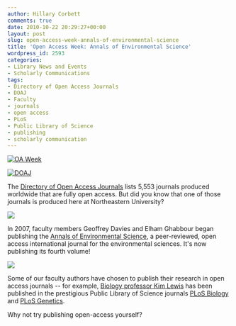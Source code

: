 ```yaml
---
author: Hillary Corbett
comments: true
date: 2010-10-22 20:29:27+00:00
layout: post
slug: open-access-week-annals-of-environmental-science
title: 'Open Access Week: Annals of Environmental Science'
wordpress_id: 2593
categories:
- Library News and Events
- Scholarly Communications
tags:
- Directory of Open Access Journals
- DOAJ
- Faculty
- journals
- open access
- PLoS
- Public Library of Science
- publishing
- scholarly communication
---
```


[![OA Week](http://api.ning.com/files/4XVLKsm4Okgft2ttZQ77X1UgUs15x*6McPRJUQr0lhiX3jnefVis*TCDdc2SiYCGCTwExtKK5Gx3jTv6dA3*5H4tbg26tMBy/468x60%20web%20banner.jpg)](http://www.openaccessweek.org)

[![DOAJ](http://www.doaj.org/doajImages/DOAJ.jpg)](http://www.doaj.org/)

The [Directory of Open Access Journals](http://www.doaj.org/) lists 5,553 journals produced worldwide that are fully open access. But did you know that one of those journals is produced here at Northeastern University?

[![](http://www.lib.neu.edu/snippets/wp-content/uploads/2010/10/aes-banner-small.jpg)](http://iris.lib.neu.edu/aes/)

In 2007, faculty members Geoffrey Davies and Elham Ghabbour began publishing the [Annals of Environmental Science](http://iris.lib.neu.edu/aes/), a peer-reviewed, open access international journal for the environmental sciences. It's now publishing its fourth volume!

[![](http://www.lib.neu.edu/snippets/wp-content/uploads/2010/10/plos.jpg)](http://www.plos.org)

Some of our faculty authors have chosen to publish their research in open access journals -- for example, [Biology professor Kim Lewis](http://www.biology.neu.edu/faculty03/lewis03.html) has been published in the prestigious Public Library of Science journals [PLoS Biology](http://www.northeastern.edu/adc/publications/tobiplosbio.pdf) and [PLoS Genetics](http://www.northeastern.edu/adc/publications/sostobidorr.pdf).

Why not try publishing open-access yourself?


